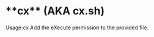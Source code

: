 <H1>**cx** (AKA cx.sh)</H1>
<P>
Usage:cx <filename>
Add the eXecute permission to the provided file.
</P>
